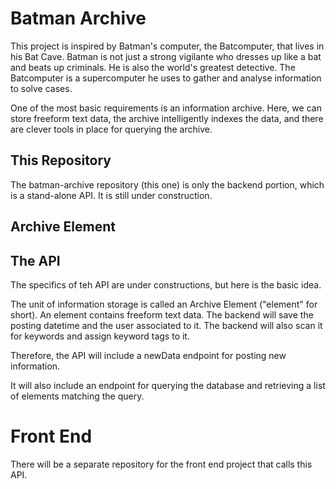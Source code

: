 # Batman Archive

This project is inspired by Batman's computer, the Batcomputer, that lives 
in his Bat Cave.  Batman is not just a strong vigilante who dresses up like 
a bat and beats up criminals.  He is also the world's greatest detective. 
The Batcomputer is a supercomputer he uses to gather and analyse information
to solve cases.

One of the most basic requirements is an information archive.  Here, we can 
store freeform text data, the archive intelligently indexes the data, and 
there are clever tools in place for querying the archive.

## This Repository

The batman-archive repository (this one) is only the backend portion, which 
is a stand-alone API.  It is still under construction.

## Archive Element



## The API

The specifics of teh API are under constructions, but here is the basic idea.

The unit of information storage is called an Archive Element ("element" 
for short).  An element contains freeform text data.  The backend will
save the posting datetime and the user associated to it.  The backend
will also scan it for keywords and assign keyword tags to it.

Therefore, the API will include a newData endpoint for posting new information.

It will also include an endpoint for querying the database and retrieving a 
list of elements matching the query.

# Front End

There will be a separate repository for the front end project that calls
this API.  